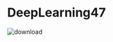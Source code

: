 # DeepLearning47
![download](https://user-images.githubusercontent.com/80602623/136363254-bda68127-e742-48fe-9fa8-44e13cda3bc7.gif)
